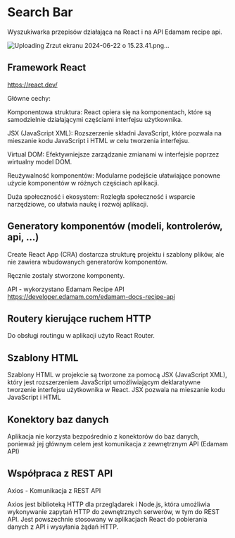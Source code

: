 
# Search Bar

Wyszukiwarka przepisów działająca na React i na API Edamam recipe api.


![Uploading Zrzut ekranu 2024-06-22 o 15.23.41.png…]()

## Framework React
https://react.dev/ 

Główne cechy:

Komponentowa struktura: React opiera się na komponentach, które są samodzielnie działającymi częściami interfejsu użytkownika.

JSX (JavaScript XML): Rozszerzenie składni JavaScript, które pozwala na mieszanie kodu JavaScript i HTML w celu tworzenia interfejsu.

Virtual DOM: Efektywniejsze zarządzanie zmianami w interfejsie poprzez wirtualny model DOM.

Reużywalność komponentów: Modularne podejście ułatwiające ponowne użycie komponentów w różnych częściach aplikacji.

Duża społeczność i ekosystem: Rozległa społeczność i wsparcie narzędziowe, co ułatwia naukę i rozwój aplikacji.
## Generatory komponentów (modeli, kontrolerów, api, ...)
Create React App (CRA) dostarcza strukturę projektu i szablony plików, ale nie zawiera wbudowanych generatorów komponentów. 

Ręcznie zostaly stworzone komponenty.

API - wykorzystano Edamam Recipe API
https://developer.edamam.com/edamam-docs-recipe-api


## Routery kierujące ruchem HTTP

Do obsługi routingu w aplikacji użyto React Router. 
## Szablony HTML

Szablony HTML w projekcie są tworzone za pomocą JSX (JavaScript XML), który jest rozszerzeniem JavaScript umożliwiającym deklaratywne tworzenie interfejsu użytkownika w React. JSX pozwala na mieszanie kodu JavaScript i HTML
## Konektory baz danych
Aplikacja nie korzysta bezpośrednio z konektorów do baz danych, ponieważ jej głównym celem jest komunikacja z zewnętrznym API (Edamam API) 
## Współpraca z REST API
Axios - Komunikacja z REST API

Axios jest biblioteką HTTP dla przeglądarek i Node.js, która umożliwia wykonywanie zapytań HTTP do zewnętrznych serwerów, w tym do REST API. Jest powszechnie stosowany w aplikacjach React do pobierania danych z API i wysyłania żądań HTTP.
